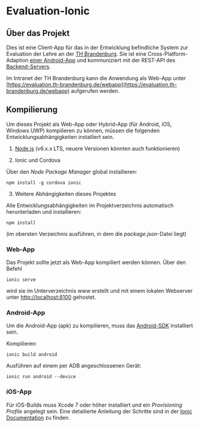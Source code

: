 # Evaluation-Ionic

## Über das Projekt 

Dies ist eine Client-App für das in der Entwicklung befindliche System zur Evaluation der Lehre an der [TH Brandenburg](http://www.th-brandenburg.de). Sie ist eine Cross-Platform-Adaption [einer Android-App](https://github.com/TH-Brandenburg/University-Evaluation-Android) und kommuniziert mit der REST-API des [Backend-Servers](https://github.com/TH-Brandenburg/University-Evaluation-Backend). 

Im Intranet der TH Brandenburg kann die Anwendung als Web-App unter [https://evaluation.th-brandenburg.de/webapp](https://evaluation.th-brandenburg.de/webapp) aufgerufen werden.

## Kompilierung 

Um dieses Projekt als Web-App oder Hybrid-App (für Android, iOS, Windows UWP) kompilieren zu können, müssen die folgenden Entwicklungsabhängigkeiten installiert sein.

1. [Node.js](https://nodejs.org/en/) (v6.x.x LTS, neuere Versionen könnten auch funktionieren)

2. Ionic und Cordova

Über den *Node Package Manager* global installieren:

    npm install -g cordova ionic

3. Weitere Abhängigkeiten dieses Projektes

Alle Entwicklungsabhängigkeiten im Projektverzeichnis automatisch herunterladen und installieren:

    npm install
(im obersten Verzeichnis ausführen, in dem die *package.json*-Datei liegt)

### Web-App
Das Projekt sollte jetzt als Web-App kompiliert werden können. Über den Befehl

    ionic serve 

wird sie im Unterverzeichnis *www* erstellt und mit einem lokalen Webserver unter [http://localhost:8100](http://localhost:8100) gehostet.

### Android-App
Um die Android-App (apk) zu kompilieren, muss das [Android-SDK](https://developer.android.com/studio/index.html#downloads) installiert sein. 

Kompilieren: 

    ionic build android 

Ausführen auf einem per ADB angeschlossenen Gerät:

    ionic run android --device 

### iOS-App 
Für iOS-Builds muss Xcode 7 oder höher installiert und ein *Provisioning Profile* angelegt sein.
Eine detailierte Anleitung der Schritte sind in der [Ionic Documentation](http://ionicframework.com/docs/intro/deploying/) zu finden.

